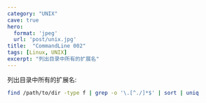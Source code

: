 ```yaml
---
category: "UNIX"
cave: true
hero:
  format: 'jpeg'
  url: 'post/unix.jpg'
title:  "CommandLine 002"
tags: [Linux, UNIX]
excerpt: "列出目录中所有的扩展名"
---
```

列出目录中所有的扩展名:

```sh
find /path/to/dir -type f | grep -o '\.[^./]*$' | sort | uniq
```
